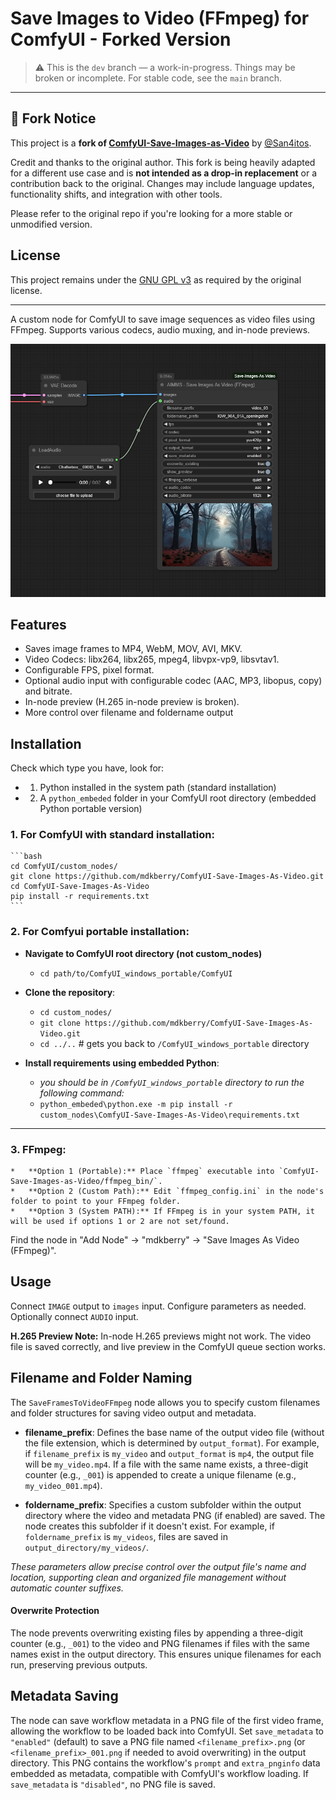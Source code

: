 # Save Images to Video (FFmpeg) for ComfyUI - Forked Version

> ⚠️ This is the `dev` branch — a work-in-progress. Things may be broken or incomplete. For stable code, see the `main` branch.

---

## 🔄 Fork Notice

This project is a **fork of [ComfyUI-Save-Images-as-Video](https://github.com/San4itos/ComfyUI-Save-Images-as-Video)** by [@San4itos](https://github.com/San4itos).

Credit and thanks to the original author. This fork is being heavily adapted for a different use case and is **not intended as a drop-in replacement** or a contribution back to the original. Changes may include language updates, functionality shifts, and integration with other tools.

Please refer to the original repo if you're looking for a more stable or unmodified version.

## License
This project remains under the [GNU GPL v3](./LICENSE) as required by the original license.

---

A custom node for ComfyUI to save image sequences as video files using FFmpeg. Supports various codecs, audio muxing, and in-node previews.

![Save Images to Video (FFmpeg)](./screenshots/screenshot.png)

## Features

*   Saves image frames to MP4, WebM, MOV, AVI, MKV.
*   Video Codecs: libx264, libx265, mpeg4, libvpx-vp9, libsvtav1.
*   Configurable FPS, pixel format.
*   Optional audio input with configurable codec (AAC, MP3, libopus, copy) and bitrate.
*   In-node preview (H.265 in-node preview is broken).
*   More control over filename and foldername output

## Installation

Check which type you have, look for:

- 1. Python installed in the system path (standard installation)
- 2. A `python_embeded` folder in your ComfyUI root directory (embedded Python portable version)


### 1.  **For ComfyUI with standard installation:**
    ```bash
    cd ComfyUI/custom_nodes/
    git clone https://github.com/mdkberry/ComfyUI-Save-Images-As-Video.git 
    cd ComfyUI-Save-Images-As-Video
    pip install -r requirements.txt
    ```

### 2. **For Comfyui portable installation**:
- **Navigate to ComfyUI root directory (not custom_nodes)**
    - `cd path/to/ComfyUI_windows_portable/ComfyUI`

- **Clone the repository**:
    - `cd custom_nodes/`
    - `git clone https://github.com/mdkberry/ComfyUI-Save-Images-As-Video.git`
    - `cd ../..` # gets you back to `/ComfyUI_windows_portable` directory

- **Install requirements using embedded Python**:
    - *you should be in `/ComfyUI_windows_portable` directory to run the following command:*
    - `python_embeded\python.exe -m pip install -r custom_nodes\ComfyUI-Save-Images-As-Video\requirements.txt`

---

### 3.  **FFmpeg:**
    *   **Option 1 (Portable):** Place `ffmpeg` executable into `ComfyUI-Save-Images-as-Video/ffmpeg_bin/`.
    *   **Option 2 (Custom Path):** Edit `ffmpeg_config.ini` in the node's folder to point to your FFmpeg folder.
    *   **Option 3 (System PATH):** If FFmpeg is in your system PATH, it will be used if options 1 or 2 are not set/found.

Find the node in "Add Node" -> "mdkberry" -> "Save Images As Video (FFmpeg)".

## Usage
Connect `IMAGE` output to `images` input. Configure parameters as needed. Optionally connect `AUDIO` input.

**H.265 Preview Note:** In-node H.265 previews might not work. The video file is saved correctly, and live preview in the ComfyUI queue section works.

## Filename and Folder Naming
The `SaveFramesToVideoFFmpeg` node allows you to specify custom filenames and folder structures for saving video output and metadata.

- **filename_prefix**: Defines the base name of the output video file (without the file extension, which is determined by `output_format`). For example, if `filename_prefix` is `my_video` and `output_format` is `mp4`, the output file will be `my_video.mp4`. If a file with the same name exists, a three-digit counter (e.g., `_001`) is appended to create a unique filename (e.g., `my_video_001.mp4`).

- **foldername_prefix**: Specifies a custom subfolder within the output directory where the video and metadata PNG (if enabled) are saved. The node creates this subfolder if it doesn't exist. For example, if `foldername_prefix` is `my_videos`, files are saved in `output_directory/my_videos/`.

*These parameters allow precise control over the output file's name and location, supporting clean and organized file management without automatic counter suffixes.*

#### Overwrite Protection
The node prevents overwriting existing files by appending a three-digit counter (e.g., `_001`) to the video and PNG filenames if files with the same names exist in the output directory. This ensures unique filenames for each run, preserving previous outputs.

## Metadata Saving

The node can save workflow metadata in a PNG file of the first video frame, allowing the workflow to be loaded back into ComfyUI. Set `save_metadata` to `"enabled"` (default) to save a PNG file named `<filename_prefix>.png` (or `<filename_prefix>_001.png` if needed to avoid overwriting) in the output directory. This PNG contains the workflow's `prompt` and `extra_pnginfo` data embedded as metadata, compatible with ComfyUI's workflow loading. If `save_metadata` is `"disabled"`, no PNG file is saved.

